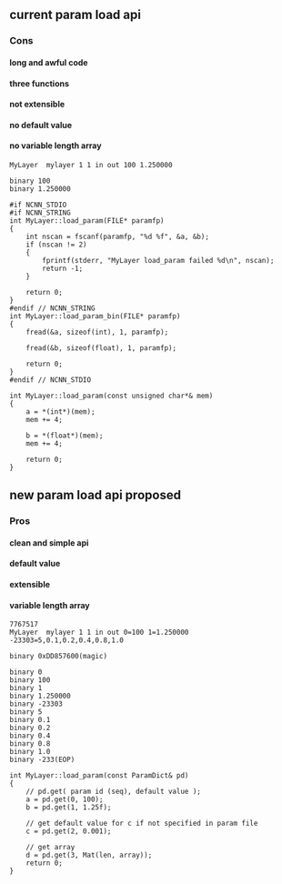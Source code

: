 ## current param load api
### Cons
#### long and awful code
#### three functions
#### not extensible
#### no default value
#### no variable length array
```
MyLayer  mylayer 1 1 in out 100 1.250000
```
```
binary 100
binary 1.250000
```
```
#if NCNN_STDIO
#if NCNN_STRING
int MyLayer::load_param(FILE* paramfp)
{
    int nscan = fscanf(paramfp, "%d %f", &a, &b);
    if (nscan != 2)
    {
        fprintf(stderr, "MyLayer load_param failed %d\n", nscan);
        return -1;
    }

    return 0;
}
#endif // NCNN_STRING
int MyLayer::load_param_bin(FILE* paramfp)
{
    fread(&a, sizeof(int), 1, paramfp);

    fread(&b, sizeof(float), 1, paramfp);

    return 0;
}
#endif // NCNN_STDIO

int MyLayer::load_param(const unsigned char*& mem)
{
    a = *(int*)(mem);
    mem += 4;

    b = *(float*)(mem);
    mem += 4;

    return 0;
}
```

## new param load api proposed
### Pros
#### clean and simple api
#### default value
#### extensible
#### variable length array
```
7767517
MyLayer  mylayer 1 1 in out 0=100 1=1.250000 -23303=5,0.1,0.2,0.4,0.8,1.0
```
```
binary 0xDD857600(magic)

binary 0
binary 100
binary 1
binary 1.250000
binary -23303
binary 5
binary 0.1
binary 0.2
binary 0.4
binary 0.8
binary 1.0
binary -233(EOP)
```
```
int MyLayer::load_param(const ParamDict& pd)
{
    // pd.get( param id (seq), default value );
    a = pd.get(0, 100);
    b = pd.get(1, 1.25f);

    // get default value for c if not specified in param file
    c = pd.get(2, 0.001);

    // get array
    d = pd.get(3, Mat(len, array));
    return 0;
}
```
